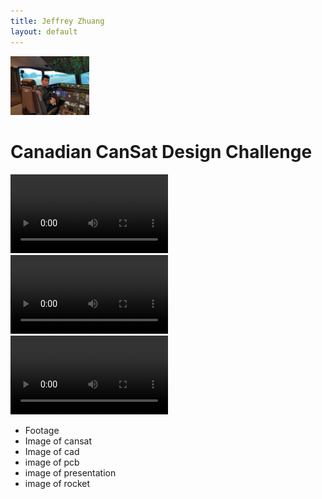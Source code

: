 ```yaml
---
title: Jeffrey Zhuang
layout: default
---
```


<img src="/images/cockpit.webp" width="25%">

# Canadian CanSat Design Challenge

<video width="50%" controls>
  <source src="/images/cansat_onboard_camera.mp4" type="video/mp4">
</video>

<video width="50%" controls>
  <source src="/images/rocket_launch.mp4" type="video/mp4">
</video>

<video width="50%" controls>
  <source src="/images/cansat_cad.mp4" type="video/mp4">
</video>

- Footage
- Image of cansat
- Image of cad
- image of pcb
- image of presentation
- image of rocket
